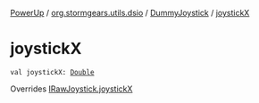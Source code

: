 [PowerUp](../../index.md) / [org.stormgears.utils.dsio](../index.md) / [DummyJoystick](index.md) / [joystickX](./joystick-x.md)

# joystickX

`val joystickX: `[`Double`](https://kotlinlang.org/api/latest/jvm/stdlib/kotlin/-double/index.html)

Overrides [IRawJoystick.joystickX](../-i-raw-joystick/joystick-x.md)

